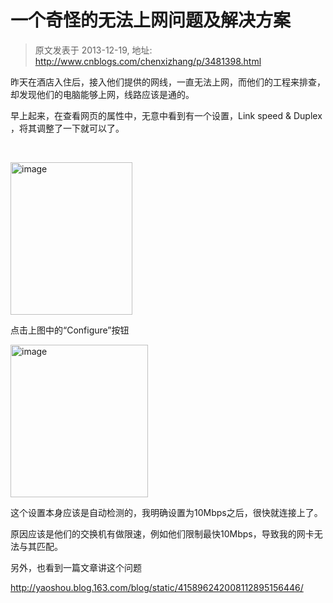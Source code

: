 # 一个奇怪的无法上网问题及解决方案 
> 原文发表于 2013-12-19, 地址: http://www.cnblogs.com/chenxizhang/p/3481398.html 


<p>昨天在酒店入住后，接入他们提供的网线，一直无法上网，而他们的工程来排查，却发现他们的电脑能够上网，线路应该是通的。</p> <p>早上起来，在查看网页的属性中，无意中看到有一个设置，Link speed &amp; Duplex ，将其调整了一下就可以了。</p> <p>&nbsp;</p> <p><a href="http://images.cnitblog.com/blog/9072/201312/19065543-6749984d545d4fe6a829d9c139fbc1b5.png"><img title="image" border="0" alt="image" src="http://images.cnitblog.com/blog/9072/201312/19065544-01695399ab66495d831b5e1ed9b96e44.png" width="195" height="244"></a></p> <p>点击上图中的“Configure”按钮</p> <p><a href="http://images.cnitblog.com/blog/9072/201312/19065544-36ede14d1a77432cb55c1e198c1137b5.png"><img title="image" border="0" alt="image" src="http://images.cnitblog.com/blog/9072/201312/19065544-1699b35d911d4409b4251dbe14c64ed7.png" width="220" height="244"></a></p> <p>这个设置本身应该是自动检测的，我明确设置为10Mbps之后，很快就连接上了。</p> <p>原因应该是他们的交换机有做限速，例如他们限制最快10Mbps，导致我的网卡无法与其匹配。</p> <p>另外，也看到一篇文章讲这个问题</p> <p><a href="http://yaoshou.blog.163.com/blog/static/415896242008112895156446/">http://yaoshou.blog.163.com/blog/static/415896242008112895156446/</a></p>